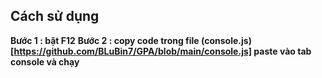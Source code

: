## Cách sử dụng
**Bước 1 : bật F12**
**Bước 2 :  copy code trong file (console.js)[https://github.com/BLuBin7/GPA/blob/main/console.js] paste vào tab console và chạy**